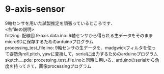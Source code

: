 # 9-axis-sensor
9軸センサを用いた試製推定を頑張っているところです．  
<各fileの説明>  
fritzing: 配線図
9-axis data.ino: 9軸センサから得られる生データをそのままmicroSDに保存するためのarduinoプログラム  
processing_test_file.ino: 9軸センサの生データを，madgwickフィルタを使って姿勢角roll,pitch, yawに変換して，serialに出力するためのarduinoプログラム  
sketch__.pde: processing_test_file.inoと同時に用いる．arduinoのserialから角度を持ってきて，画像processingプログラム  
